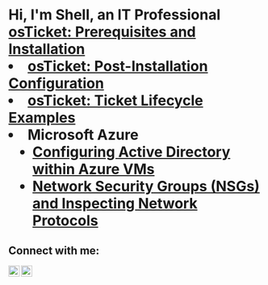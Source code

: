 
<h1>Hi, I'm Shell, an IT Professional
  <a href="https://linkedin.com/FrontlineShell>

<h2> Information Technology Projects:</h2>

- <b>osTicket (Help Desk Ticketing System)</b>
  - [osTicket: Prerequisites and Installation](https://github.com/FrontlineShell/osticket-prereqs)
  - [osTicket: Post-Installation Configuration](https://github.com/FrontlineShell/post-install-config)
  - [osTicket: Ticket Lifecycle Examples](https://github.com/FrontlineShell/ticket-lifecycle)
- <b>Microsoft Azure</b>
  - [Configuring Active Directory within Azure VMs](https://github.com/FrontlineShell/configure-ad)
  - [Network Security Groups (NSGs) and Inspecting Network Protocols](https://github.com/FrontlineShell/azure-network-protocols)

<h2>Connect with me:</h2>

[<img align="left" alt="Shell | LinkedIn" width="22px" src="https://cdn.jsdelivr.net/npm/simple-icons@v3/icons/linkedin.svg" />][linkedin]
[<img align="left" alt="Shell | Instagram" width="22px" src="https://cdn.jsdelivr.net/npm/simple-icons@v3/icons/instagram.svg" />][instagram]

[instagram]: https://www.instagram.com/Shell
[linkedin]: https://linkedin.com/in/Shell
<!--
**FrontlineShell/FrontlineShell** is a ✨ _special_ ✨ repository because its `README.md` (this file) appears on your GitHub profile.
